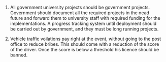 1. All government university projects should be government projects. Government should document all the required projects in the nead future and forward them to university staff with required funding for the implementations. A progress tracking system until deployment should be carried out by government, and they must be long running projects.

2. Vehicle traffic voilations pay right at the event, without going to the post office to reduce bribes. This should come with a reduction of the score of the driver. Once the score is below a threshold his licence should be banned.